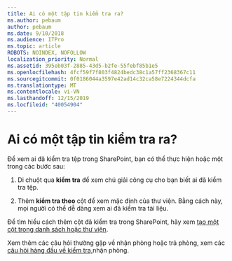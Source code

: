 ```yaml
---
title: Ai có một tập tin kiểm tra ra?
ms.author: pebaum
author: pebaum
ms.date: 9/10/2018
ms.audience: ITPro
ms.topic: article
ROBOTS: NOINDEX, NOFOLLOW
localization_priority: Normal
ms.assetid: 395eb03f-2885-43d5-b2fe-55febf85b1e5
ms.openlocfilehash: 4fcf59f7f803f4824bedc38c1a57ff2368367c11
ms.sourcegitcommit: 0f0186044a3597e42ad14c32ca58e7224344dcfa
ms.translationtype: MT
ms.contentlocale: vi-VN
ms.lasthandoff: 12/15/2019
ms.locfileid: "40054904"
---
```

# <a name="who-has-a-file-checked-out"></a>Ai có một tập tin kiểm tra ra?

Để xem ai đã kiểm tra tệp trong SharePoint, bạn có thể thực hiện hoặc một trong các bước sau:
  
1. Di chuột qua **kiểm tra** để xem chú giải công cụ cho bạn biết ai đã kiểm tra tệp. 
    
2. Thêm **kiểm tra theo** cột để xem mặc định của thư viện. Bằng cách này, mọi người có thể dễ dàng xem ai đã kiểm tra tài liệu. 
    
Để tìm hiểu cách thêm cột đã kiểm tra trong SharePoint, hãy xem [tạo một cột trong danh sách hoặc thư viện](https://go.microsoft.com/fwlink/?linkid=2019591). 
  
Xem thêm các câu hỏi thường gặp về nhận phòng hoặc trả phòng, xem các [câu hỏi hàng đầu về kiểm tra,](https://go.microsoft.com/fwlink/?linkid=2018786)nhận phòng.
  

